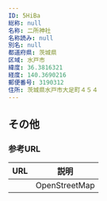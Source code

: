 ```yaml
---
ID: 5HiBa
総称: null
名称: 二所神社
名称読み: null
別名: null
都道府県: 茨城県
区域: 水戸市
緯度: 36.3816321
経度: 140.3690216
郵便番号: 3190312
住所: 茨城県水戸市大足町４５４
---
```


## その他

### 参考URL

| URL | 説明          |
| --- | ------------- |
|     | OpenStreetMap |
